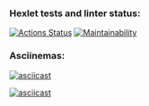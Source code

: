 ### Hexlet tests and linter status:
[![Actions Status](https://github.com/mdshishov/frontend-project-44/actions/workflows/hexlet-check.yml/badge.svg)](https://github.com/mdshishov/frontend-project-44/actions)
[![Maintainability](https://api.codeclimate.com/v1/badges/4cb134e7efb84185f427/maintainability)](https://codeclimate.com/github/mdshishov/frontend-project-44/maintainability)

### Asciinemas:
[![asciicast](https://asciinema.org/a/YgoBYN12fMTU25b3d6Eble8VH.svg)](https://asciinema.org/a/YgoBYN12fMTU25b3d6Eble8VH)

[![asciicast](https://asciinema.org/a/Dmc8ZveNuR2kLcfVm5TIf9WUP.svg)](https://asciinema.org/a/Dmc8ZveNuR2kLcfVm5TIf9WUP)
